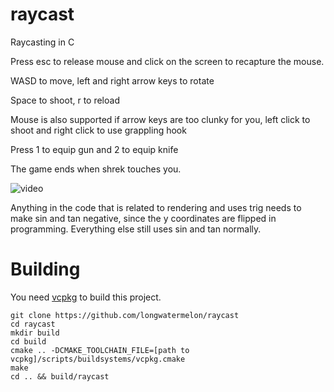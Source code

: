# raycast
Raycasting in C

Press esc to release mouse and click on the screen to recapture the mouse.

WASD to move, left and right arrow keys to rotate

Space to shoot, r to reload

Mouse is also supported if arrow keys are too clunky for you, left click to shoot and right click to use grappling hook

Press 1 to equip gun and 2 to equip knife

The game ends when shrek touches you.

![video](https://user-images.githubusercontent.com/73869536/135743618-085a03ae-62b0-4f53-ae91-bcee3d7794bc.gif)

Anything in the code that is related to rendering and uses trig needs to make sin and tan negative, since the y coordinates are flipped in programming. Everything else still uses sin and tan normally.

# Building

You need [vcpkg](https://github.com/microsoft/vcpkg) to build this project.

```
git clone https://github.com/longwatermelon/raycast
cd raycast
mkdir build
cd build
cmake .. -DCMAKE_TOOLCHAIN_FILE=[path to vcpkg]/scripts/buildsystems/vcpkg.cmake
make
cd .. && build/raycast
```

